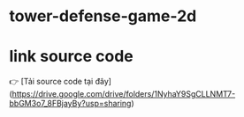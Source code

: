 # tower-defense-game-2d
# link source code 
👉 [Tải source code tại đây] (https://drive.google.com/drive/folders/1NyhaY9SgCLLNMT7-bbGM3o7_8FBjayBy?usp=sharing)
